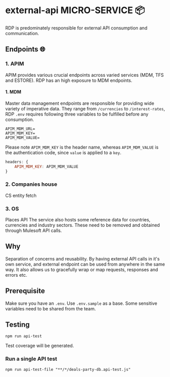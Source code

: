 # external-api MICRO-SERVICE 📦️
RDP is predominately responsible for external API consumption and communication.
## Endpoints 🌐
### 1. APIM
APIM provides various crucial endpoints across varied services (MDM, TFS and ESTORE).
RDP has an high exposure to MDM endpoints.
#### 1. MDM
Master data management endpoints are responsible for providing wide variety of imperative data.
They range from `/currencies` to `/interest-rates`, RDP `.env` requires following three variables
to be fulfilled before any consumption.

```shell
APIM_MDM_URL=
APIM_MDM_KEY=
APIM_MDM_VALUE=
```

Please note `APIM_MDM_KEY` is the header name, whereas `APIM_MDM_VALUE` is the authentication code, since `value` is applied to a `key`.

```javascript
headers: {
    APIM_MDM_KEY: APIM_MDM_VALUE
}
```
### 2. Companies house
CS entity fetch
### 3. OS
Places API
The service also hosts some reference data for countries, currencies and industry sectors. These need to be removed and obtained through Mulesoft API calls.

## Why
Separation of concerns and reusability.
By having external API calls in it's own service, and external endpoint can be used from anywhere in the same way. It also allows us to gracefully wrap or map requests, responses and errors etc.

## Prerequisite
Make sure you have an `.env`. Use `.env.sample` as a base. Some sensitive variables need to be shared from the team.


## Testing
```shell
npm run api-test
```

Test coverage will be generated.

### **Run a single API test**
```shell
npm run api-test-file "**/*/deals-party-db.api-test.js"
```
